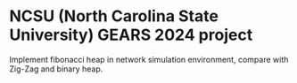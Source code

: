 # NCSU (North Carolina State University) GEARS 2024 project
Implement fibonacci heap in network simulation environment, compare with Zig-Zag and binary heap.
